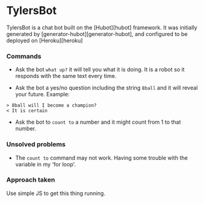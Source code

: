 # TylersBot

TylersBot is a chat bot built on the [Hubot][hubot] framework. It was
initially generated by [generator-hubot][generator-hubot], and configured to be
deployed on [Heroku][heroku]

###  Commands

 * Ask the bot `what up?` it will tell you what it is doing. It is a robot so it responds with the same text every time.

 * Ask the bot a yes/no question including the string `8ball` and it will reveal your future. Example:

```
> 8ball will I become a champion?
< It is certain
```

 * Ask the bot to `count to` a number and it might count from 1 to that number.

###  Unsolved problems

* The `count to` command may not work. Having some trouble with the variable in my 'for loop'.

### Approach taken

Use simple JS to get this thing running.
